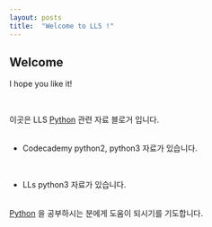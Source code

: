 ```yaml
---
layout: posts
title:  "Welcome to LLS !"
---
```



## Welcome

I hope you like it!    

<p style="page-break-before: always;">
<br>

이곳은 LLS <a href="/codecademy/syllabus/">Python</a> 관련 자료 블로거 입니다.   
<br> 

* Codecademy python2, python3 자료가 있습니다.     
<br>

* LLs python3 자료가 있습니다.    
<br>
<a href="/codecademy/syllabus/">Python</a> 을 공부하시는 분에게 도움이 되시기를 기도합니다. 
